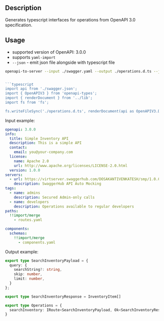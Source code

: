 ## Description
Generates typescript interfaces for operations from OpenAPI 3.0 specification.

## Usage

- supported version of OpenAPI: 3.0.0
- supports `yaml-import`
- `--json` - emit json file alongside with typescript file

```bash
openapi-to-server --input ./swagger.yaml --output ./operations.d.ts --json
```

```typescript

```typescript
import api from './swagger.json';
import { OpenAPIV3 } from 'openapi-types';
import { renderDocument } from '../lib';
import fs from 'fs';

fs.writeFileSync('./operations.d.ts', renderDocument(api as OpenAPIV3.Document));
```

Input example:

```yaml
openapi: 3.0.0
info:
  title: Simple Inventory API
  description: This is a simple API
  contact:
    email: you@your-company.com
  license:
    name: Apache 2.0
    url: http://www.apache.org/licenses/LICENSE-2.0.html
  version: 1.0.0
servers:
  - url: https://virtserver.swaggerhub.com/DOSAKANTIVENKATESH/smp/1.0.0
    description: SwaggerHub API Auto Mocking
tags:
  - name: admins
    description: Secured Admin-only calls
  - name: developers
    description: Operations available to regular developers
paths:
  !!import/merge
    - routes.yaml

components:
  schemas:
    !!import/merge
      - components.yaml
```

Output example:

```typescript
export type SearchInventoryPayload = {
  query: {
    searchString?: string,
    skip: number,
    limit: number,
  }
};

export type SearchInventoryResponse = InventoryItem[]

export type Operations = {
  searchInventory: IRoute<SearchInventoryPayload, Ok<SearchInventoryResponse>>;
}
```

